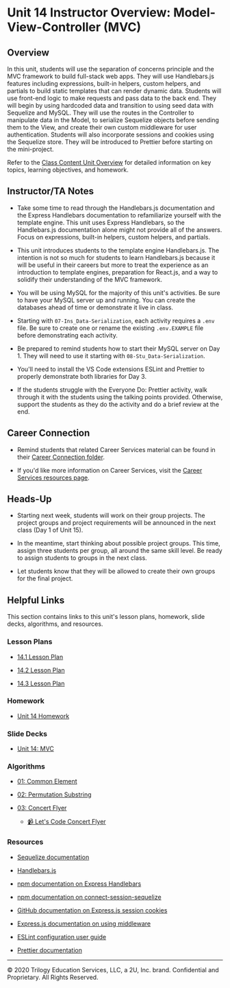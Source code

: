 # Unit 14 Instructor Overview: Model-View-Controller (MVC)

## Overview

In this unit, students will use the separation of concerns principle and the MVC framework to build full-stack web apps. They will use Handlebars.js features including expressions, built-in helpers, custom helpers, and partials to build static templates that can render dynamic data. Students will use front-end logic to make requests and pass data to the back end. They will begin by using hardcoded data and transition to using seed data with Sequelize and MySQL. They will use the routes in the Controller to manipulate data in the Model, to serialize Sequelize objects before sending them to the View, and create their own custom middleware for user authentication. Students will also incorporate sessions and cookies using the Sequelize store. They will be introduced to Prettier before starting on the mini-project.

Refer to the [Class Content Unit Overview](../../../01-Class-Content/14-MVC/README.md) for detailed information on key topics, learning objectives, and homework.

## Instructor/TA Notes

* Take some time to read through the Handlebars.js documentation and the Express Handlebars documentation to refamiliarize yourself with the template engine. This unit uses Express Handlebars, so the Handlebars.js documentation alone might not provide all of the answers. Focus on expressions, built-in helpers, custom helpers, and partials.

* This unit introduces students to the template engine Handlebars.js. The intention is not so much for students to learn Handlebars.js because it will be useful in their careers but more to treat the experience as an introduction to template engines, preparation for React.js, and a way to solidify their understanding of the MVC framework.

* You will be using MySQL for the majority of this unit's activities. Be sure to have your MySQL server up and running. You can create the databases ahead of time or demonstrate it live in class.

* Starting with `07-Ins_Data-Serialization`, each activity requires a `.env` file. Be sure to create one or rename the existing `.env.EXAMPLE` file before demonstrating each activity.

* Be prepared to remind students how to start their MySQL server on Day 1. They will need to use it starting with `08-Stu_Data-Serialization`.

* You'll need to install the VS Code extensions ESLint and Prettier to properly demonstrate both libraries for Day 3.

* If the students struggle with the Everyone Do: Prettier activity, walk through it with the students using the talking points provided. Otherwise, support the students as they do the activity and do a brief review at the end. 

## Career Connection

* Remind students that related Career Services material can be found in their [Career Connection folder](../../../01-Class-Content/14-MVC/04-Career-Connection/README.md).

* If you'd like more information on Career Services, visit the [Career Services resources page](http://bit.ly/CodingCS).

## Heads-Up

* Starting next week, students will work on their group projects. The project groups and project requirements will be announced in the next class (Day 1 of Unit 15). 

* In the meantime, start thinking about possible project groups. This time, assign three students per group, all around the same skill level. Be ready to assign students to groups in the next class. 

* Let students know that they will be allowed to create their own groups for the final project.

## Helpful Links

This section contains links to this unit's lesson plans, homework, slide decks, algorithms, and resources.

### Lesson Plans

  * [14.1 Lesson Plan](01-Day_Handlebars/14.1-LESSON-PLAN.md)

  * [14.2 Lesson Plan](02-Day_Authentication/14.2-LESSON-PLAN.md)
  
  * [14.3 Lesson Plan](03-Day_Review/14.3-LESSON-PLAN.md)

### Homework

  * [Unit 14 Homework](../../../01-Class-Content/14-MVC/02-Homework)

### Slide Decks

  * [Unit 14: MVC](https://docs.google.com/presentation/d/1rb2QnbKkUfmwqfUEpdQjV8x6S18ShB1BRdLggIVq6yU/edit?usp=sharing)

### Algorithms

  * [01: Common Element](../../../01-Class-Content/14-MVC/03-Algorithms/01-common-element/)

  * [02: Permutation Substring](../../../01-Class-Content/14-MVC/03-Algorithms/02-permutation-substring/)

  * [03: Concert Flyer](../../../01-Class-Content/14-MVC/03-Algorithms/03-concert-flyer/)

    * [📹 Let's Code Concert Flyer](https://2u-20.wistia.com/medias/42ac9axtbq)

### Resources

  * [Sequelize documentation](https://sequelize.org/master/)

  * [Handlebars.js](https://handlebarsjs.com/)

  * [npm documentation on Express Handlebars](https://www.npmjs.com/package/express-handlebars)

  * [npm documentation on connect-session-sequelize](https://www.npmjs.com/package/connect-session-sequelize)

  * [GitHub documentation on Express.js session cookies](https://github.com/expressjs/session#cookie)

  * [Express.js documentation on using middleware](https://expressjs.com/en/guide/using-middleware.html)

  * [ESLint configuration user guide](https://eslint.org/docs/user-guide/configuring)

  * [Prettier documentation](https://prettier.io/docs/en/index.html)

---
© 2020 Trilogy Education Services, LLC, a 2U, Inc. brand. Confidential and Proprietary. All Rights Reserved.
